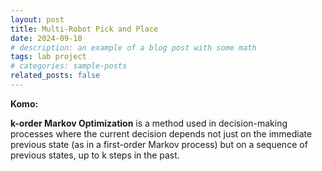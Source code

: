```yaml
---
layout: post
title: Multi-Robot Pick and Place
date: 2024-09-10 
# description: an example of a blog post with some math
tags: lab project
# categories: sample-posts
related_posts: false
---
```


**Komo:**

**k-order Markov Optimization** is a method used in decision-making processes where the current decision depends not just on the immediate previous state (as in a first-order Markov process) but on a sequence of previous states, up to k steps in the past.
